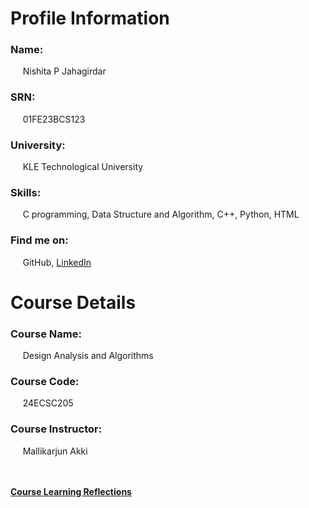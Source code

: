 # Profile Information


### Name: 
&nbsp;&nbsp;&nbsp;&nbsp; Nishita P Jahagirdar  
### SRN:
&nbsp;&nbsp;&nbsp;&nbsp; 01FE23BCS123  
### University: 
&nbsp;&nbsp;&nbsp;&nbsp; KLE Technological University  
### Skills:
&nbsp;&nbsp;&nbsp;&nbsp; C programming, Data Structure and Algorithm, C++, Python, HTML  
### Find me on:
&nbsp;&nbsp;&nbsp;&nbsp; GitHub, [LinkedIn](www.linkedin.com/in/nishita-jahagirdar) 

# Course Details

### Course Name:
&nbsp;&nbsp;&nbsp;&nbsp; Design Analysis and Algorithms
### Course Code: 
&nbsp;&nbsp;&nbsp;&nbsp; 24ECSC205
### Course Instructor:
&nbsp;&nbsp;&nbsp;&nbsp; Mallikarjun Akki

<br></br>
[**Course Learning Reflections**](https://github.com/Nishita-Jahagirdar/Nishita.github.io/commit/3522b7cd4dec94e49e6298bba3b27f2d85165a08)

